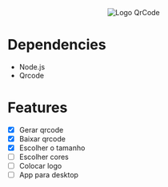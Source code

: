 <div align="center">
   <img src="https://user-images.githubusercontent.com/81544166/157307058-991a6110-4490-4430-a269-426cc65c7881.png" alt="Logo QrCode" />
</div>

# Dependencies

- Node.js
- Qrcode

# Features

- [x] Gerar qrcode
- [x] Baixar qrcode
- [x] Escolher o tamanho
- [ ] Escolher cores
- [ ] Colocar logo
- [ ] App para desktop
